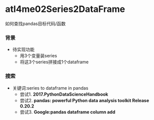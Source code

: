 # atl4me02Series2DataFrame

如何查找pandas目标代码/函数

### 背景
- 待实现功能
  + 用3个变量装series
  + 将这3个series拼接成1个dataframe

### 搜索
- 关键词:series to dataframe in pandas
  + 尝试1. **2017.PythonDataScienceHandbook**
  + 尝试2. **pandas: powerful Python data analysis toolkit Release 0.20.2**
  + 尝试3. **Google:pandas dataframe column add**